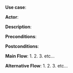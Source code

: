 **Use case**:

**Actor**:

**Description**:

**Preconditions**:

**Postconditions**:

**Main Flow**:
1.
2.
3.
etc...

**Alternative Flow**:
1.
2.
3.
etc...
